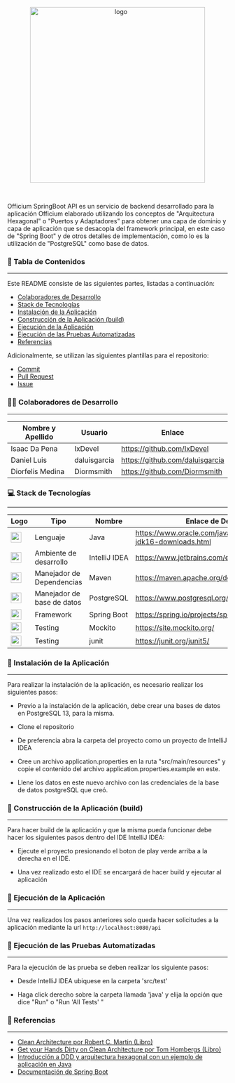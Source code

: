 <p align="center">
  <img src="https://i.imgur.com/ar1z86m.png" alt="logo" width="400">
</p>
<br>

Officium SpringBoot API es un servicio de backend desarrollado para la aplicación Officium elaborado utilizando los conceptos de "Arquitectura Hexagonal" o "Puertos y Adaptadores" para obtener una capa de dominio y capa de aplicación que se desacopla del framework principal, en este caso de "Spring Boot" y de otros detalles de implementación, como lo es la utilización de "PostgreSQL" como base de datos.

### :page_facing_up: Tabla de Contenidos

---

Este README consiste de las siguientes partes, listadas a continuación:

- [Colaboradores de Desarrollo](#man_technologist-colaboradores-de-desarrollo)
- [Stack de Tecnologías](#computer-stack-de-tecnologías)
- [Instalación de la Aplicación](#wrench-instalación-de-la-aplicación)
- [Construcción de la Aplicación (build)](#hammer-construcción-de-la-aplicación-build)
- [Ejecución de la Aplicación](#electric_plug-ejecución-de-la-aplicación)
- [Ejecución de las Pruebas Automatizadas](#test_tube-ejecución-de-las-pruebas-automatizadas)
- [Referencias](#mag_right-referencias)

Adicionalmente, se utilizan las siguientes plantillas para el repositorio:

- [Commit](https://github.com/OrangeSoft-Team/readme-guide/blob/main/Commit.md)
- [Pull Request](https://github.com/OrangeSoft-Team/readme-guide/blob/main/Pull_Request.md)
- [Issue](https://github.com/OrangeSoft-Team/readme-guide/blob/main/Issue.md)

### :man_technologist: Colaboradores de Desarrollo

---

| Nombre y Apellido    | Usuario    | Enlace                        |
| -------------------- | ---------- | ----------------------------- |
| Isaac Da Pena | IxDevel   | https://github.com/IxDevel   |
| Daniel Luis     | daluisgarcia | https://github.com/daluisgarcia |
| Diorfelis Medina         | Diormsmith  | https://github.com/Diormsmith  |

### :computer: Stack de Tecnologías

---

| Logo                                                                                                                                                                                                                                                                                                | Tipo                       | Nombre         | Enlace de Descarga                       | Versión |
| --------------------------------------------------------------------------------------------------------------------------------------------------------------------------------------------------------------------------------------------------------------------------------------------------- | -------------------------- | -------------- | ---------------------------------------- | ------- |
| <img src="https://seeklogo.com/images/J/java-logo-7F8B35BAB3-seeklogo.com.png" width="24">                                                                                                                                                                                                 | Lenguaje                   | Java     | https://www.oracle.com/java/technologies/javase-jdk16-downloads.html  | 16    |
| <img src="https://upload.wikimedia.org/wikipedia/commons/thumb/9/9c/IntelliJ_IDEA_Icon.svg/1024px-IntelliJ_IDEA_Icon.svg.png" width="24">                                                                                                                                                                                                                                    | Ambiente de desarrollo      | IntelliJ IDEA        | https://www.jetbrains.com/es-es/idea/download/         | 2021.1.3 |
| <img src="https://upload.wikimedia.org/wikipedia/commons/thumb/5/52/Apache_Maven_logo.svg/2560px-Apache_Maven_logo.svg.png" width="24">                                                                                                                                                                               | Manejador de Dependencias  | Maven            | https://maven.apache.org/download.cgi            | 3.8.1  |
| <img src="https://upload.wikimedia.org/wikipedia/commons/thumb/2/29/Postgresql_elephant.svg/1200px-Postgresql_elephant.svg.png" width="24">                                                                                                                                                         | Manejador de base de datos | PostgreSQL     | https://www.postgresql.org/download/     | 13.1    |
| <img src="https://spring.io/images/spring-logo-9146a4d3298760c2e7e49595184e1975.svg" width="24">                                                                                                                                                                 | Framework                  | Spring Boot        | https://spring.io/projects/spring-boot    | 2.5.1  |
| <img src="https://upload.wikimedia.org/wikipedia/commons/2/2c/Mockito_Logo.png" width="24">                                                                                                                                                                                                                   | Testing                    | Mockito          | https://site.mockito.org/  | 3  |
| <img src="https://junit.org/junit5/assets/img/junit5-logo.png" width="24">                                                                                                                                                                                                                                                 | Testing                    | junit       | https://junit.org/junit5/ | 5   |



### :wrench: Instalación de la Aplicación

---

Para realizar la instalación de la aplicación, es necesario realizar los siguientes pasos:

- Previo a la instalación de la aplicación, debe crear una bases de datos en PostgreSQL 13, para la misma.

- Clone el repositorio

- De preferencia abra la carpeta del proyecto como un proyecto de IntelliJ IDEA

- Cree un archivo application.properties en la ruta "src/main/resources" y copie el contenido del archivo application.properties.example en este.

- Llene los datos en este nuevo archivo con las credenciales de la base de datos postgreSQL que creó.


### :hammer: Construcción de la Aplicación (build)

---

Para hacer build de la aplicación y que la misma pueda funcionar debe hacer los siguientes pasos dentro del IDE IntelliJ IDEA:

- Ejecute el proyecto presionando el boton de play verde arriba a la derecha en el IDE.

- Una vez realizado esto el IDE se encargará de hacer build y ejecutar al aplicación

### :electric_plug: Ejecución de la Aplicación

---

Una vez realizados los pasos anteriores solo queda hacer solicitudes a la aplicación mediante la url `http://localhost:8080/api`

### :test_tube: Ejecución de las Pruebas Automatizadas

---

Para la ejecución de las prueba se deben realizar los siguiente pasos:

- Desde IntelliJ IDEA ubiquese en la carpeta 'src/test'

- Haga click derecho sobre la carpeta llamada 'java' y elija la opción que dice "Run" o "Run 'All Tests' "


### :mag_right: Referencias

---

- [Clean Architecture por Robert C. Martin (Libro) ](https://www.amazon.com/Clean-Architecture-Craftsmans-Software-Structure/dp/0134494164)
- [Get your Hands Dirty on Clean Architecture por Tom Hombergs (Libro) ](https://www.amazon.com/-/es/Tom-Hombergs/dp/1839211962)
- [Introducción a DDD y arquitectura hexagonal con un ejemplo de aplicación en Java](https://picodotdev.github.io/blog-bitix/2021/02/introduccion-a-ddd-y-arquitectura-hexagonal-con-un-ejemplo-de-aplicacion-en-java/)
- [Documentación de Spring Boot](https://spring.io/)